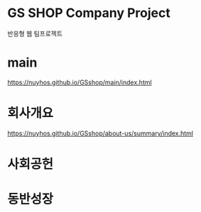 # GS SHOP Company Project
반응형 웹 팀프로젝트

# main
https://nuyhos.github.io/GSshop/main/index.html

# 회사개요
https://nuyhos.github.io/GSshop/about-us/summary/index.html

# 사회공헌

# 동반성장
